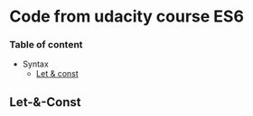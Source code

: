 # Code from udacity course ES6

### Table of content

- Syntax
    - [Let & const](https://github.com/debiff/es6_course#Let-&-Const)


## Let-&-Const 
